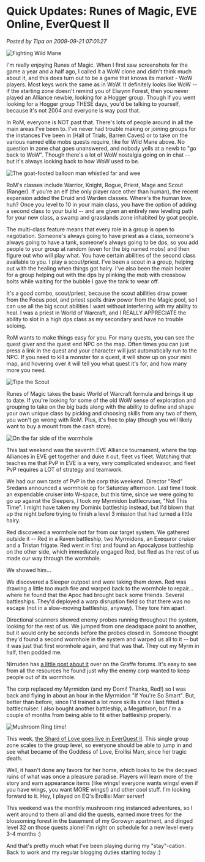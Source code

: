 # Quick Updates: Runes of Magic, EVE Online, EverQuest II

*Posted by Tipa on 2009-09-21 07:01:27*

![Fighting Wild Mane](../../../uploads/2009/09/Client-2009-09-20-18-43-52-25.jpg "Fighting Wild Mane")

I'm really enjoying Runes of Magic. When I first saw screenshots for the game a year and a half ago, I called it a WoW clone and didn't think much about it, and this does turn out to be a game that knows its market - WoW players. Most keys work the same as in WoW. It definitely looks like WoW -- if the starting zone doesn't remind you of Elwynn Forest, then you never played an Alliance newbie, looking for a Hogger group. Though if you went looking for a Hogger group THESE days, you'd be talking to yourself, because it's not 2004 and everyone is way past that.

In RoM, everyone is NOT past that. There's lots of people around in all the main areas I've been to. I've never had trouble making or joining groups for the instances I've been in (Hall of Trials, Barren Caves) or to take on the various named elite mobs quests require, like for Wild Mane above. No question in zone chat goes unanswered, and nobody yells at a newb to "go back to WoW". Though there's a lot of WoW nostalgia going on in chat -- but it's always looking back to how WoW used to be.

![The goat-footed balloon man whistled far and wee](../../../uploads/2009/09/Client-2009-09-20-20-10-41-59.jpg "The goat-footed balloon man whistled far and wee")

RoM's classes include Warrior, Knight, Rogue, Priest, Mage and Scout (Ranger). If you're an elf (the only player race other than human), the recent expansion added the Druid and Warden classes. Where's the human love, huh? Once you level to 10 in your main class, you have the option of adding a second class to your build -- and are given an entirely new leveling path for your new class, a swamp and grasslands zone inhabited by goat people.

The multi-class feature means that every role in a group is open to negotiation. Someone's always going to have priest as a class, someone's always going to have a tank, someone's always going to be dps, so you add people to your group at random (even for the big named mobs) and then figure out who will play what. You have certain abilities of the second class available to you. I play a scout/priest. I've been a scout in a group, helping out with the healing when things got hairy. I've also been the main healer for a group helping out with the dps by plinking the mob with crossbow bolts while waiting for the bubble I gave the tank to wear off.

It's a good combo, scout/priest, because the scout abilities draw power from the Focus pool, and priest spells draw power from the Magic pool, so I can use all the big scout abilities I want without interfering with my ability to heal. I was a priest in World of Warcraft, and I REALLY APPRECIATE the ability to slot in a high dps class as my secondary and have no trouble soloing.

RoM wants to make things easy for you. For many quests, you can see the quest giver and the quest end NPC on the map. Often times you can just press a link in the quest and your character will just automatically run to the NPC. If you need to kill a monster for a quest, it will show up on your mini map, and hovering over it will tell you what quest it's for, and how many more you need. 

![Tipa the Scout](../../../uploads/2009/09/Client-2009-09-19-22-11-08-44.jpg "Tipa the Scout")

Runes of Magic takes the basic World of Warcraft formula and brings it up to date. If you're looking for some of the old WoW sense of exploration and grouping to take on the big bads along with the ability to define and shape your own unique class by picking and choosing skills from any two of them, you won't go wrong with RoM. Plus, it's free to play (though you will likely want to buy a mount from the cash store).

![On the far side of the wormhole](../../../uploads/2009/09/ExeFile-2009-09-19-14-29-58-88.jpg "On the far side of the wormhole")

This last weekend was the seventh EVE Alliance tournament, where the top Alliances in EVE get together and duke it out, fleet vs fleet. Watching that teaches me that PvP in EVE is a very, very complicated endeavor, and fleet PvP requires a LOT of strategy and teamwork.

We had our own taste of PvP in the corp this weekend. Director "Red" Sredans announced a wormhole op for Saturday afternoon. Last time I took an expendable cruiser into W-space, but this time, since we were going to go up against the Sleepers, I took my Myrmidon battlecruiser, "Not This Time". I might have taken my Dominix battleship instead, but I'd blown that up the night before trying to finish a level 3 mission that had turned a little hairy.

Red discovered a wormhole not far from our target system. We gathered outside it -- Red in a Raven battleship, two Myrmidons, an Exequror cruiser and a Tristan frigate. Red went in first and found an Apocalypse battleship on the other side, which immediately engaged Red, but fled as the rest of us made our way through the wormhole. 

We showed him...

We discovered a Sleeper outpost and were taking them down. Red was drawing a little too much fire and warped back to the wormhole to repair... where he found that the Apoc had brought back some friends. Several battleships. They'd deployed a warp disruption field so that there was no escape (not in a slow-moving battleship, anyway). They tore him apart.

Directional scanners showed enemy probes running throughout the system, looking for the rest of us. We jumped from one deadspace point to another, but it would only be seconds before the probes closed in. Someone thought they'd found a second wormhole in the system and warped us all to it -- but it was just that first wormhole again, and that was that. They cut my Myrm in half, then podded me.

Nirruden has [a little post about it](http://www.graffe.com/forums/showpost.php?p=1538587&postcount=22) over on the Graffe forums. It's easy to see from all the resources he found just why the enemy corp wanted to keep people out of its wormhole.

The corp replaced my Myrmidon (and my Domi! Thanks, Red!) so I was back and flying in about an hour in the Myrmidon "If You're So Smart". But, better than before, since I'd trained a lot more skills since I last fitted a battlecruiser. I also bought another battleship, a Megathron, but I'm a couple of months from being able to fit either battleship properly.

![Mushroom Ring time!](../../../uploads/2009/09/EverQuest2-2009-09-20-21-07-14-15.jpg "Mushroom Ring time!")

This week, [the Shard of Love goes live in EverQuest II](http://eq2players.station.sony.com/news_archive_content.vm?id=3249§ion=News&locale=en_US). This single group zone scales to the group level, so everyone should be able to jump in and see what became of the Goddess of Love, Erollisi Marr, since her tragic death.

Well, it hasn't done any favors for her home, which looks to be the decayed ruins of what was once a pleasure paradise. Players will learn more of the story and earn appearance items (like wings! everyone wants wings! even if you have wings, you want MORE wings!) and other cool stuff. I'm looking forward to it. Hey, I played on EQ's Erollisi Marr server!

This weekend was the monthly mushroom ring instanced adventures, so I went around to them all and did the quests, earned more trees for the blossoming forest in the basement of my Gorowyn apartment, and dinged level 32 on those quests alone! I'm right on schedule for a new level every 3-4 months :)

And that's pretty much what I've been playing during my "stay"-cation. Back to work and my regular blogging duties starting today :)

